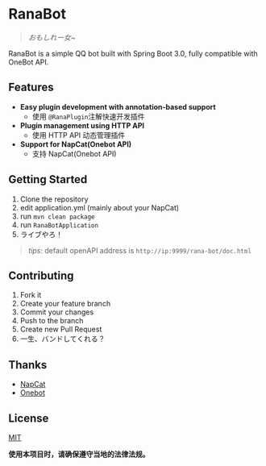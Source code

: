 # RanaBot

> *おもしれー女~*

RanaBot is a simple QQ bot built with Spring Boot 3.0, fully compatible with OneBot API.

## Features

- **Easy plugin development with annotation-based support**
    - 使用 `@RanaPlugin`注解快速开发插件
- **Plugin management using HTTP API** 
    - 使用 HTTP API 动态管理插件
- **Support for NapCat(Onebot API)**
    - 支持 NapCat(Onebot API)

## Getting Started

1. Clone the repository
2. edit application.yml (mainly about your NapCat)
3. run `mvn clean package`
4. run `RanaBotApplication`
5. ライブやろ！

> *tips*: default openAPI address is `http://ip:9999/rana-bot/doc.html`

## Contributing

1. Fork it
2. Create your feature branch
3. Commit your changes
4. Push to the branch
5. Create new Pull Request
6. 一生、バンドしてくれる？

## Thanks

- [NapCat](https://github.com/NapNeko/NapCatQQ)
- [Onebot](https://github.com/howmanybots/onebot)

## License

[MIT](LICENSE)

**使用本项目时，请确保遵守当地的法律法规。**